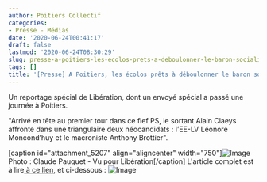 ```yaml
---
author: Poitiers Collectif
categories:
- Presse - Médias
date: '2020-06-24T00:41:17'
draft: false
lastmod: '2020-06-24T08:30:29'
slug: presse-a-poitiers-les-ecolos-prets-a-deboulonner-le-baron-socialiste
tags: []
title: '[Presse] A Poitiers, les écolos prêts à déboulonner le baron socialiste'
---
```


Un reportage spécial de Libération, dont un envoyé spécial a passé une journée à Poitiers.

"Arrivé en tête au premier tour dans ce fief PS, le sortant Alain Claeys affronte dans une triangulaire deux néocandidats : l’EE-LV Léonore Moncond’huy et le macroniste Anthony Brottier".

[caption id="attachment_5207" align="aligncenter" width="750"]![Image](/images/2025/presse-a-poitiers-les-ecolos-prets-a-deboulonner-le-baron-socialiste/Photo-Claude-Pauquet-Libé.jpg) Photo : Claude Pauquet - Vu pour Libération[/caption] L'article complet est à lire[ à ce lien](https://www.liberation.fr/france/2020/06/23/a-poitiers-les-ecolos-prets-a-deboulonner-le-baron-socialiste_1792204), et ci-dessous : ![Image](/images/2025/presse-a-poitiers-les-ecolos-prets-a-deboulonner-le-baron-socialiste/Article-Libé.jpg)
